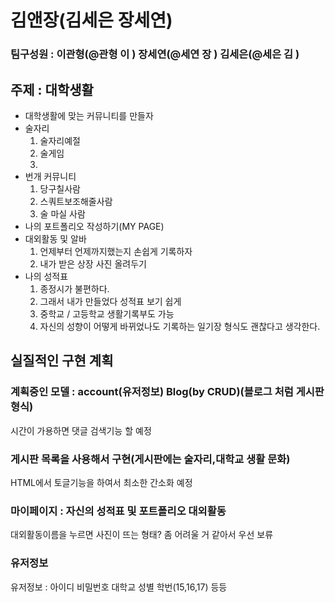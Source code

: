 # 김앤장(김세은 장세연)

### 팀구성원 : 이관형(@관형 이 ) 장세연(@세연 장 ) 김세은(@세은 김 )

## 주제 : 대학생활

- 대학생활에 맞는 커뮤니티를 만들자
- 술자리
    1. 술자리예절
    2. 술게임  
    3. 
- 번개 커뮤니티
    1. 당구칠사람
    2. 스쿼트보조해줄사람
    3. 술 마실 사람
- 나의 포트폴리오 작성하기(MY PAGE)
- 대외활동 및 알바
    1. 언제부터 언제까지했는지 손쉽게 기록하자
    2. 내가 받은 상장 사진 올려두기
- 나의 성적표
    1. 종정시가 불편하다.
    2. 그래서 내가 만들었다 성적표 보기 쉽게
    3. 중학교 /  고등학교 생활기록부도 가능
    4. 자신의 성향이 어떻게 바뀌었나도 기록하는 일기장 형식도 괜찮다고 생각한다.

## 실질적인 구현 계획

### 계획중인 모델 : account(유저정보) Blog(by CRUD)(블로그 처럼 게시판 형식)

시간이 가용하면 댓글 검색기능 할 예정

### 게시판 목록을 사용해서 구현(게시판에는 술자리,대학교 생활 문화)

HTML에서 토글기능을 하여서 최소한 간소화 예정

### 마이페이지 : 자신의 성적표 및 포트폴리오 대외활동

대외활동이름을 누르면 사진이 뜨는 형태? 좀 어려울 거 같아서 우선 보류

### 유저정보

유저정보 : 아이디 비밀번호 대학교 성별 학번(15,16,17) 등등